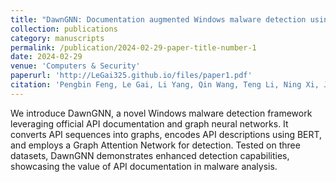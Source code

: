 ```yaml
---
title: "DawnGNN: Documentation augmented Windows malware detection using graph neural network"
collection: publications
category: manuscripts
permalink: /publication/2024-02-29-paper-title-number-1
date: 2024-02-29
venue: 'Computers & Security'
paperurl: 'http://LeGai325.github.io/files/paper1.pdf'
citation: 'Pengbin Feng, Le Gai, Li Yang, Qin Wang, Teng Li, Ning Xi, Jianfeng Ma. &quot; DawnGNN: Documentation augmented Windows malware detection using graph neural network.&quot; <i>Computers & Security</i>. 2024: 103788.'
---
```


We introduce DawnGNN, a novel Windows malware detection framework leveraging official API documentation and graph neural networks. It converts API sequences into graphs, encodes API descriptions using BERT, and employs a Graph Attention Network for detection. Tested on three datasets, DawnGNN demonstrates enhanced detection capabilities, showcasing the value of API documentation in malware analysis.
